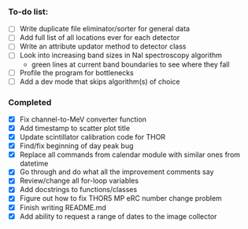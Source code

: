 ### To-do list:
- [ ] Write duplicate file eliminator/sorter for general data
- [ ] Add full list of all locations ever for each detector
- [ ] Write an attribute updator method to detector class
- [ ] Look into increasing band sizes in NaI spectroscopy algorithm
  - green lines at current band boundaries to see where they fall
- [ ] Profile the program for bottlenecks
- [ ] Add a dev mode that skips algorithm(s) of choice

### Completed
- [x] Fix channel-to-MeV converter function
- [x] Add timestamp to scatter plot title
- [x] Update scintillator calibration code for THOR
- [x] Find/fix beginning of day peak bug 
- [x] Replace all commands from calendar module with similar ones from datetime
- [x] Go through and do what all the improvement comments say
- [x] Review/change all for-loop variables 
- [x] Add docstrings to functions/classes
- [x] Figure out how to fix THOR5 MP eRC number change problem
- [x] Finish writing README.md
- [x] Add ability to request a range of dates to the image collector 